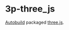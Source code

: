 # 3p-three_js

[Autobuild][] packaged [three.js][].

[Autobuild]: https://github.com/secondlife/autobuild
[three.js]: https://github.com/mrdoob/three.js/
